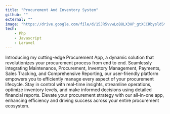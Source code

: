 ```yaml
---
title: "Procurement And Inventory System"
github: ""
external: ""
image: "https://drive.google.com/file/d/15JR5vvwLoB8LX3HP_gtXCCRbysldStFi"
tech:
    - Php
    - Javascript
    - Laravel
---
```


Introducing my cutting-edge Procurement App, a dynamic solution that revolutionizes your procurement process from end to end. Seamlessly integrating Maintenance, Procurement, Inventory Management, Payments, Sales Tracking, and Comprehensive Reporting, our user-friendly platform empowers you to efficiently manage every aspect of your procurement lifecycle. Stay in control with real-time insights, streamline operations, optimize inventory levels, and make informed decisions using detailed financial reports. Elevate your procurement strategy with our all-in-one app, enhancing efficiency and driving success across your entire procurement ecosystem.